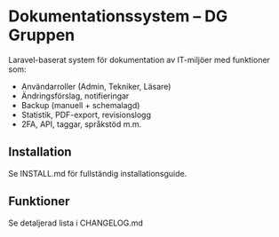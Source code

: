 # Dokumentationssystem – DG Gruppen

Laravel-baserat system för dokumentation av IT-miljöer med funktioner som:
- Användarroller (Admin, Tekniker, Läsare)
- Ändringsförslag, notifieringar
- Backup (manuell + schemalagd)
- Statistik, PDF-export, revisionslogg
- 2FA, API, taggar, språkstöd m.m.

## Installation

Se INSTALL.md för fullständig installationsguide.

## Funktioner

Se detaljerad lista i CHANGELOG.md
